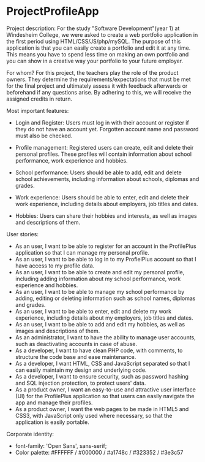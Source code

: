 # ProjectProfileApp

Project description:
For the study "Software Development"(year 1) at Windesheim College, 
we were asked to create a web portfolio application in the first period using HTML/CSS/JS/php/mySQL. 
The purpose of this application is that you can easily create a portfolio and edit it at any time. 
This means you have to spend less time on making an own portfolio and you can show in a creative way 
your portfolio to your future employer.

For whom?
For this project, the teachers play the role of the product owners. They determine the requirements/expectations 
that must be met for the final project and ultimately assess it with feedback afterwards or beforehand if any 
questions arise. By adhering to this, we will receive the assigned credits in return.

Most important features:
- Login and Register:
  Users must log in with their account or register if they do not have an account yet. Forgotten account name and password must also be checked.

- Profile management:
  Registered users can create, edit and delete their personal profiles. These profiles will contain information about school performance, work experience and hobbies.

- School performance:
  Users should be able to add, edit and delete school achievements, including information about schools, diplomas and grades.

- Work experience:
  Users should be able to enter, edit and delete their work experience, including details about employers, job titles and dates.

- Hobbies:
  Users can share their hobbies and interests, as well as images and descriptions of them.

User stories:
- As an user, I want to be able to register for an account in the ProfilePlus application so that I can manage my personal profile.
- As an user, I want to be able to log in to my ProfielPlus account so that I have access to my profile data.
- As an user, I want to be able to create and edit my personal profile, including adding information about my school performance, work experience and hobbies.
- As an user, I want to be able to manage my school performance by adding, editing or deleting information such as school names, diplomas and grades.
- As an user, I want to be able to enter, edit and delete my work experience, including details about my employers, job titles and dates.
- As an user, I want to be able to add and edit my hobbies, as well as images and descriptions of them.
- As an administrator, I want to have the ability to manage user accounts, such as deactivating accounts in case of abuse.
- As a developer, I want to have clean PHP code, with comments, to structure the code base and ease maintenance.
- As a developer, I want HTML, CSS and JavaScript separated so that I can easily maintain my design and underlying code.
- As a developer, I want to ensure security, such as password hashing and SQL injection protection, to protect users' data.
- As a product owner, I want an easy-to-use and attractive user interface (UI) for the ProfilePlus application so that users can easily navigate the app and manage their profiles.
- As a product owner, I want the web pages to be made in HTML5 and CSS3, with JavaScript only used where necessary, so that the application is easily portable.


Corporate identity:
- font-family: 'Open Sans', sans-serif;
- Color palette: #FFFFFF / #000000 / #a1748c / #323352 / #3e3c57

